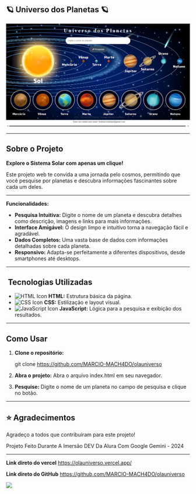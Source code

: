 ## 🪐 Universo dos Planetas 🪐


![tela projeto](img/telaprojeto.png)

---

##  Sobre o Projeto

**Explore o Sistema Solar com apenas um clique!** 

Este projeto web te convida a uma jornada pelo cosmos, permitindo que você pesquise por planetas e descubra informações fascinantes sobre cada um deles. 


---

**Funcionalidades:**
* **Pesquisa Intuitiva:** Digite o nome de um planeta e descubra detalhes como descrição, imagens e links para mais informações.
* **Interface Amigável:** O design limpo e intuitivo torna a navegação fácil e agradável.
* **Dados Completos:** Uma vasta base de dados com informações detalhadas sobre cada planeta.
* **Responsivo:** Adapta-se perfeitamente a diferentes dispositivos, desde smartphones até desktops.




---

## ️ Tecnologias Utilizadas
*  ![HTML Icon](https://img.icons8.com/color/48/000000/html-5.png) **HTML:** Estrutura básica da página.
*  ![CSS Icon](https://img.icons8.com/color/48/000000/css3.png) **CSS:** Estilização e layout visual.
*  ![JavaScript Icon](https://img.icons8.com/color/48/000000/javascript.png) **JavaScript:** Lógica para a pesquisa e exibição dos resultados.




---


## Como Usar

1. **Clone o repositório:** 
   
   git clone https://github.com/MARCIO-MACH4DO/olauniverso

2. **Abra o projeto:** Abra o arquivo index.html em seu navegador.

3. **Pesquise:** Digite o nome de um planeta no campo de pesquisa e clique no botão.



---

## ⭐️ Agradecimentos
Agradeço a todos que contribuíram para este projeto!

Projeto Feito Durante A Imersão DEV Da Alura Com Google Gemini - 2024




---



**Link direto do vercel** https://olauniverso.vercel.app/

**Link direto do GitHub** https://github.com/MARCIO-MACH4DO/olauniverso


![](https://media.tenor.com/aGwCdl0YdAMAAAAi/astronauta-moon.gif)

